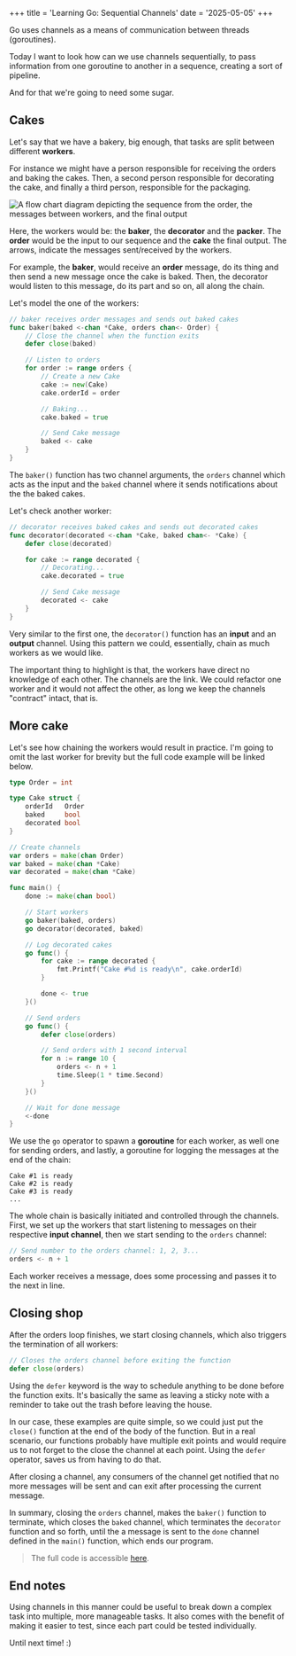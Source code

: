 +++
title = 'Learning Go: Sequential Channels'
date = '2025-05-05'
+++

Go uses channels as a means of communication between threads (goroutines).

Today I want to look how can we use channels sequentially, to pass information from one goroutine to another in a sequence, creating a sort of pipeline.

And for that we're going to need some sugar.

<!--more-->

## Cakes

Let's say that we have a bakery, big enough, that tasks are split between different **workers**.

For instance we might have a person responsible for receiving the orders and baking the cakes. Then, a second person responsible for decorating the cake, and finally a third person, responsible for the packaging.

<picture class="display-center">
  <source srcset="/images/sequential-channels-01-mobile.png 2x" media="(max-width: 600px)">
  <img src="/images/sequential-channels-01.png" alt="A flow chart diagram depicting the sequence from the order, the messages between workers, and the final output">
</picture>

Here, the workers would be: the **baker**, the **decorator** and the **packer**. The **order** would be the input to our sequence and the **cake** the final output. The arrows, indicate the messages sent/received by the workers.

For example, the **baker**, would receive an **order** message, do its thing and then send a new message once the cake is baked. Then, the decorator would listen to this message, do its part and so on, all along the chain.

Let's model the one of the workers:

```Go
// baker receives order messages and sends out baked cakes
func baker(baked <-chan *Cake, orders chan<- Order) {
    // Close the channel when the function exits
    defer close(baked)

    // Listen to orders
    for order := range orders {
        // Create a new Cake
        cake := new(Cake)
        cake.orderId = order

        // Baking...
        cake.baked = true

        // Send Cake message
        baked <- cake
    }
}
```

The `baker()` function has two channel arguments, the `orders` channel which acts as the input and the `baked` channel where it sends notifications about the the baked cakes.

Let's check another worker:

```Go
// decorator receives baked cakes and sends out decorated cakes
func decorator(decorated <-chan *Cake, baked chan<- *Cake) {
    defer close(decorated)

    for cake := range decorated {
        // Decorating...
        cake.decorated = true

        // Send Cake message
        decorated <- cake
    }
}
```

Very similar to the first one, the `decorator()` function has an **input** and an **output** channel. Using this pattern we could, essentially, chain as much workers as we would like.

The important thing to highlight is that, the workers have direct no knowledge of each other. The channels are the link. We could refactor one worker and it would not affect the other, as long we keep the channels "contract" intact, that is.

## More cake

Let's see how chaining the workers would result in practice. I'm going to omit the last worker for brevity but the full code example will be linked below.

```Go
type Order = int

type Cake struct {
    orderId   Order
    baked     bool
    decorated bool
}

// Create channels
var orders = make(chan Order)
var baked = make(chan *Cake)
var decorated = make(chan *Cake)

func main() {
    done := make(chan bool)

    // Start workers
    go baker(baked, orders)
    go decorator(decorated, baked)

    // Log decorated cakes
    go func() {
        for cake := range decorated {
            fmt.Printf("Cake #%d is ready\n", cake.orderId)
        }

        done <- true
    }()

    // Send orders
    go func() {
        defer close(orders)

        // Send orders with 1 second interval
        for n := range 10 {
            orders <- n + 1
            time.Sleep(1 * time.Second)
        }
    }()

    // Wait for done message
    <-done
}
```

We use the `go` operator to spawn a **goroutine** for each worker, as well one for sending orders, and lastly, a goroutine for logging the messages at the end of the chain:

```
Cake #1 is ready
Cake #2 is ready
Cake #3 is ready
...
```

The whole chain is basically initiated and controlled through the channels. First, we set up the workers that start listening to messages on their respective **input channel**, then we start sending to the `orders` channel:

```Go
// Send number to the orders channel: 1, 2, 3...
orders <- n + 1
```

Each worker receives a message, does some processing and passes it to the next in line.

## Closing shop

After the orders loop finishes, we start closing channels, which also triggers the termination of all workers:

```Go
// Closes the orders channel before exiting the function
defer close(orders)
```

Using the `defer` keyword is the way to schedule anything to be done before the function exits. It's basically the same as leaving a sticky note with a reminder to take out the trash before leaving the house.

In our case, these examples are quite simple, so we could just put the `close()` function at the end of the body of the function. But in a real scenario, our functions probably have multiple exit points and would require us to not forget to the close the channel at each point. Using the `defer` operator, saves us from having to do that.

After closing a channel, any consumers of the channel get notified that no more messages will be sent and can exit after processing the current message.

In summary, closing the `orders` channel, makes the `baker()` function to terminate, which closes the `baked` channel, which terminates the `decorator` function and so forth, until the a message is sent to the `done` channel defined in the `main()` function, which ends our program.

> The full code is accessible [here](https://gist.github.com/nelsonr/49b272f7c2a4c50a67d52dc268bd473a).

## End notes

Using channels in this manner could be useful to break down a complex task into multiple, more manageable tasks. It also comes with the benefit of making it easier to test, since each part could be tested individually.

Until next time! :)
